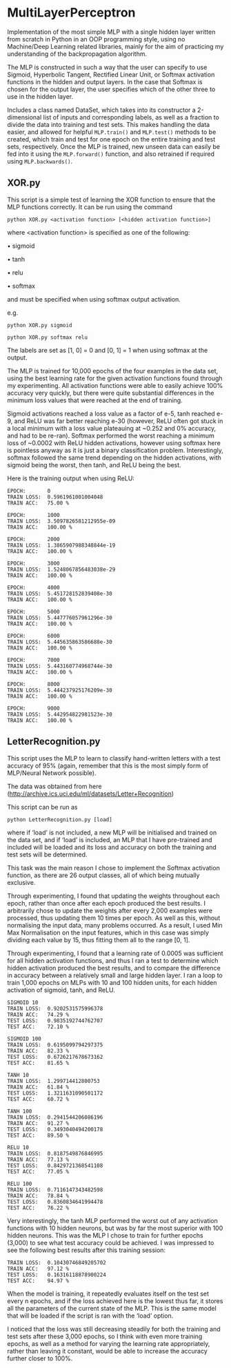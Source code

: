 # MultiLayerPerceptron

Implementation of the most simple MLP with a single hidden layer written from scratch in Python in an OOP programming style, using no Machine/Deep Learning related libraries, mainly for the aim of practicing my understanding of the backpropagation algorithm.

The MLP is constructed in such a way that the user can specify to use Sigmoid, Hyperbolic Tangent, Rectified Linear Unit, or Softmax activation functions in the hidden and output layers.
In the case that Softmax is chosen for the output layer, the user specifies which of the other three to use in the hidden layer.

Includes a class named DataSet, which takes into its constructor a 2-dimensional list of inputs and corresponding labels, as well as a fraction to divide the data into training and test sets.
This makes handling the data easier, and allowed for helpful `MLP.train()` and `MLP.test()` methods to be created, which train and test for one epoch on the entire training and test sets, respectively.
Once the MLP is trained, new unseen data can easily be fed into it using the `MLP.forward()` function, and also retrained if required using `MLP.backwards()`.

## XOR.py

This script is a simple test of learning the XOR function to ensure that the MLP functions correctly. 
It can be run using the command

    python XOR.py <activation function> [<hidden activation function>]
  
where \<activation function\> is specified as one of the following:

• sigmoid

• tanh

• relu

• softmax
  
and <hidden activation function> must be specified when using softmax output activation.
  
e.g.
    
    python XOR.py sigmoid
    
    python XOR.py softmax relu
      
The labels are set as [1, 0] = 0 and [0, 1] = 1 when using softmax at the output.

The MLP is trained for 10,000 epochs of the four examples in the data set, using the best learning rate for the given activation functions found through my experimenting. All activation functions were able to easily achieve 100% accuracy very quickly, but there were quite substantial differences in the minimum loss values that were reached at the end of training.

Sigmoid activations reached a loss value as a factor of e-5, tanh reached e-9, and ReLU was far better reaching e-30 (however, ReLU often got stuck in a local minimum with a loss value plateauing at ~0.252 and 0% accuracy, and had to be re-ran). Softmax performed the worst reaching a minimum loss of ~0.0002 with ReLU hidden activations, however using softmax here is pointless anyway as it is just a binary classification problem. Interestingly, softmax followed the same trend depending on the hidden activations, with sigmoid being the worst, then tanh, and ReLU being the best.

Here is the training output when using ReLU:


	EPOCH:       0
	TRAIN LOSS:  0.5961961001004048
	TRAIN ACC:   75.00 %
	
	EPOCH:       1000
	TRAIN LOSS:  3.5097826581212955e-09
	TRAIN ACC:   100.00 %

	EPOCH:       2000
	TRAIN LOSS:  1.3865907988348844e-19
	TRAIN ACC:   100.00 %

	EPOCH:       3000
	TRAIN LOSS:  1.5248067856483038e-29
	TRAIN ACC:   100.00 %

	EPOCH:       4000
	TRAIN LOSS:  5.451728152839408e-30
	TRAIN ACC:   100.00 %

	EPOCH:       5000
	TRAIN LOSS:  5.447776057961296e-30
	TRAIN ACC:   100.00 %

	EPOCH:       6000
	TRAIN LOSS:  5.445635863586688e-30
	TRAIN ACC:   100.00 %

	EPOCH:       7000
	TRAIN LOSS:  5.443160774968744e-30
	TRAIN ACC:   100.00 %

	EPOCH:       8000
	TRAIN LOSS:  5.444237925176209e-30
	TRAIN ACC:   100.00 %

	EPOCH:       9000
	TRAIN LOSS:  5.442954822981523e-30
	TRAIN ACC:   100.00 %


## LetterRecognition.py

This script uses the MLP to learn to classify hand-written letters with a test accuracy of 95% (again, remember that this is the most simply form of MLP/Neural Network possible).

The data was obtained from here (http://archive.ics.uci.edu/ml/datasets/Letter+Recognition)

This script can be run as 

	python LetterRecognition.py [load]
  
where if ‘load’ is not included, a new MLP will be initialised and trained on the data set, and if ‘load’ is included, an MLP that I have pre-trained and included will be loaded and its loss and accuracy on both the training and test sets will be determined. 

This task was the main reason I chose to implement the Softmax activation function, as there are 26 output classes, all of which being mutually exclusive.

Through experimenting, I found that updating the weights throughout each epoch, rather than once after each epoch produced the best results. I arbitrarily chose to update the weights after every 2,000 examples were processed, thus updating them 10 times per epoch. As well as this, without normalising the input data, many problems occurred. As a result, I used Min Max Normalisation on the input features, which in this case was simply dividing each value by 15, thus fitting them all to the range [0, 1].

Through experimenting, I found that a learning rate of 0.0005 was sufficient for all hidden activation functions, and thus I ran a test to determine which hidden activation produced the best results, and to compare the difference in accuracy between a relatively small and large hidden layer. I ran a loop to train 1,000 epochs on MLPs with 10 and 100 hidden units, for each hidden activation of sigmoid, tanh, and ReLU.

	SIGMOID 10
	TRAIN LOSS:  0.9202531575996378
	TRAIN ACC:   74.29 %
	TEST LOSS:   0.9835192744762707
	TEST ACC:    72.10 %

	SIGMOID 100
	TRAIN LOSS:  0.6195099794297375
	TRAIN ACC:   82.33 %
	TEST LOSS:   0.6726217678673162
	TEST ACC:    81.65 %

	TANH 10
	TRAIN LOSS:  1.299714412800753
	TRAIN ACC:   61.84 %
	TEST LOSS:   1.3211631090501172
	TEST ACC:    60.72 %

	TANH 100
	TRAIN LOSS:  0.2941544206086196
	TRAIN ACC:   91.27 %
	TEST LOSS:   0.3493040494200178
	TEST ACC:    89.50 %

	RELU 10
	TRAIN LOSS:  0.8187549876846995
	TRAIN ACC:   77.13 %
	TEST LOSS:   0.8429721368541108
	TEST ACC:    77.05 %

	RELU 100
	TRAIN LOSS:  0.7116147343482598
	TRAIN ACC:   78.84 %
	TEST LOSS:   0.8360834641994478
	TEST ACC:    76.22 %


Very interestingly, the tanh MLP performed the worst out of any activation functions with 10 hidden neurons, but was by far the most superior with 100 hidden neurons. This was the MLP I chose to train for further epochs (3,000) to see what test accuracy could be achieved. I was impressed to see the following best results after this training session:

	TRAIN LOSS:  0.10430746849205702
	TRAIN ACC:   97.12 %
	TEST LOSS:   0.16316118878900224
	TEST ACC:    94.97 %

When the model is training, it repeatedly evaluates itself on the test set every n epochs, and if the loss achieved here is the lowest thus far, it stores all the parameters of the current state of the MLP. This is the same model that will be loaded if the script is ran with the ‘load’ option.

I noticed that the loss was still decreasing steadily for both the training and test sets after these 3,000 epochs, so I think with even more training epochs, as well as a method for varying the learning rate appropriately, rather than leaving it constant, would be able to increase the accuracy further closer to 100%.
